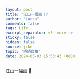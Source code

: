 ```yaml
---
layout: post
title: "江山一幅画 📸"
author: "Lucca"
comments: false
tags: Life
excerpt_separator: <!--more-->
sticky: false
hidden: false
source: jike
topic: "晒晒自拍"
date: 2024-05-03 15:53:43 +0800
---
```


江山一幅画 📸

<!--more-->
